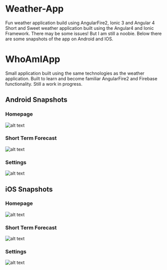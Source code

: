 # Weather-App
Fun weather application build using AngularFire2, Ionic 3 and Angular 4
Short and Sweet weather application built using the Angular4 and Ionic Framework. There may be some issues! But I am still a noobie. Below there are some snapshots of the app on Android and IOS.

# WhoAmIApp
Small application built using the same technologies as the weather application. Built to learn and become familiar AngularFire2 and Firebase functionality. Still a work in progress.

## Android Snapshots
### Homepage
![alt text](https://github.com/LLe27/Weather-App/blob/master/img/android_home.png)

### Short Term Forecast
![alt text](https://github.com/LLe27/Weather-App/blob/master/img/android_short_term.png)

### Settings
![alt text](https://github.com/LLe27/Weather-App/blob/master/img/android_settings.png)

## iOS Snapshots
### Homepage
![alt text](https://github.com/LLe27/Weather-App/blob/master/img/ios_home.png)

### Short Term Forecast
![alt text](https://github.com/LLe27/Weather-App/blob/master/img/ios_short_term.png)

### Settings
![alt text](https://github.com/LLe27/Weather-App/blob/master/img/ios_setting.png)
